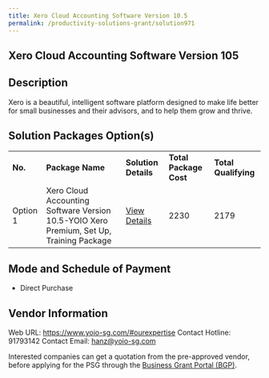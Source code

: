 ```yaml
---
title: Xero Cloud Accounting Software Version 10.5
permalink: /productivity-solutions-grant/solution971
---
```


## Xero Cloud Accounting Software Version 105

## Description

Xero is a beautiful, intelligent software platform designed to make life better for small businesses and their advisors, and to help them grow and thrive.

## Solution Packages Option(s)

<table>
<tr>
<td><b>No.</b></td>
<td><b>Package Name</b></td>
<td><b>Solution Details</b></td>
<td><b>Total Package Cost</b></td>
<td><b>Total Qualifying</b></td>
</tr>
<tr>
<td>Option 1</td>
<td>Xero Cloud Accounting Software Version 10.5-YOIO Xero Premium, Set Up, Training Package</td>
<td><a href='https://www.gobusiness.gov.sg/images/psg/Desensitised_YOIO_Annex_3_CR_wef_29_July_2021_Part_5.pdf'>View Details</a></td>
<td>2230</td>
<td>2179</td>
</tr>
</table>

## Mode and Schedule of Payment

 - Direct Purchase

## Vendor Information

 Web URL: https://www.yoio-sg.com/#ourexpertise 
Contact Hotline: 91793142 
Contact Email: hanz@yoio-sg.com 


Interested companies can get a quotation from the pre-approved vendor, before applying for the PSG through the <a href='https://www.businessgrants.gov.sg/'>Business Grant Portal (BGP)</a>.
